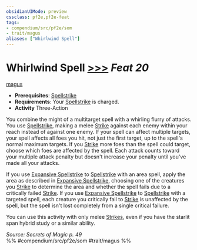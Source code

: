 ```yaml
---
obsidianUIMode: preview
cssclass: pf2e,pf2e-feat
tags:
- compendium/src/pf2e/som
- trait/magus
aliases: ["Whirlwind Spell"]
---
```

# Whirlwind Spell  [>>>](../../rules/core-rulebook/chapter-9-playing-the-game.md#Actions "Three-Action") *Feat 20*  
[magus](../../rules/traits/magus-som.md)  

- **Prerequisites**: [Spellstrike](../../rules/actions/spellstrike-som.md)
- **Requirements**: Your [Spellstrike](../../rules/actions/spellstrike-som.md) is charged.
- **Activity** Three-Action

You combine the might of a multitarget spell with a whirling flurry of attacks. You use [Spellstrike](../../rules/actions/spellstrike-som.md), making a melee [Strike](../../rules/actions/strike.md) against each enemy within your reach instead of against one enemy. If your spell can affect multiple targets, your spell affects all foes you hit, not just the first target, up to the spell's normal maximum targets. If you [Strike](../../rules/actions/strike.md) more foes than the spell could target, choose which foes are affected by the spell. Each attack counts toward your multiple attack penalty but doesn't increase your penalty until you've made all your attacks.

If you use [Expansive Spellstrike](expansive-spellstrike-som.md) to [Spellstrike](../../rules/actions/spellstrike-som.md) with an area spell, apply the area as described in [Expansive Spellstrike](expansive-spellstrike-som.md), choosing one of the creatures you [Strike](../../rules/actions/strike.md) to determine the area and whether the spell fails due to a critically failed [Strike](../../rules/actions/strike.md). If you use [Expansive Spellstrike](expansive-spellstrike-som.md) to [Spellstrike](../../rules/actions/spellstrike-som.md) with a targeted spell, each creature you critically fail to [Strike](../../rules/actions/strike.md) is unaffected by the spell, but the spell isn't lost completely from a single critical failure.

You can use this activity with only melee [Strikes](../../rules/actions/strike.md), even if you have the starlit span hybrid study or a similar ability.

*Source: Secrets of Magic p. 49*  
%% #compendium/src/pf2e/som #trait/magus %%
